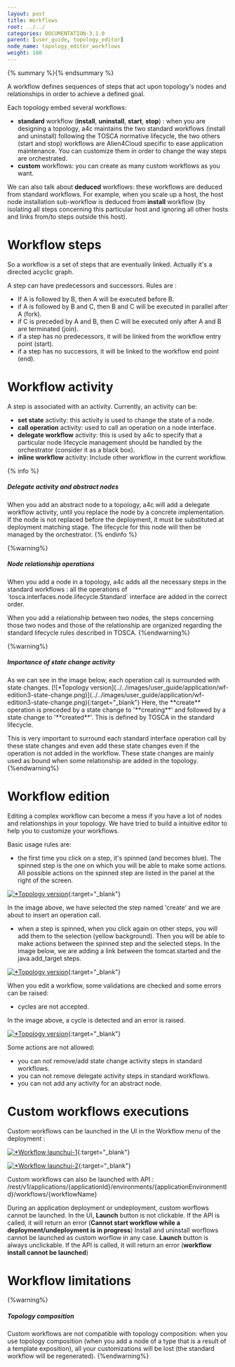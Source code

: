 ```yaml
---
layout: post
title: Workflows
root: ../../
categories: DOCUMENTATION-3.1.0
parent: [user_guide, topology_editor]
node_name: topology_editor_workflows
weight: 180
---
```


{% summary %}{% endsummary %}

A workflow defines sequences of steps that act upon topology's nodes and relationships in order to achieve a defined goal.

Each topology embed several workflows:

- **standard** workflow (**install**, **uninstall**, **start**, **stop**) : when you are designing a topology, a4c maintains the two standard workflows (install and uninstall) following the TOSCA normative lifecycle, the two others (start and stop) workflows are Alien4Cloud specific to ease application maintenance. You can customize them in order to change the way steps are orchestrated.
- **custom** workflows: you can create as many custom workflows as you want.

We can also talk about **deduced** workflows: these workflows are deduced from standard workflows. For example, when you scale up a host, the host node installation sub-workflow is deduced from **install** workflow (by isolating all steps concerning this particular host and ignoring all other hosts and links from/to steps outside this host).

# Workflow steps

So a workflow is a set of steps that are eventually linked. Actually it's a directed acyclic graph.

A step can have predecessors and successors. Rules are :

- If A is followed by B, then A will be executed before B.
- if A is followed by B and C, then B and C will be executed in parallel after A (fork).
- if C is preceded by A and B, then C will be executed only after A and B are terminated (join).
- if a step has no predecessors, it will be linked from the workflow entry point (start).
- if a step has no successors, it will be linked to the workflow end point (end).

# Workflow activity

A step is associated with an activity. Currently, an activity can be:

- **set state** activity: this activity is used to change the state of a node.
- **call operation** activity: used to call an operation on a node interface.
- **delegate workflow** activity: this is used by a4c to specify that a particular node lifecycle management should be handled by the orchestrator (consider it as a black box).
- **inline workflow** activity: Include other workflow in the current workflow.

{% info %}
<h5>Delegate activity and abstract nodes</h5>
When you add an abstract node to a topology, a4c will add a delegate workflow activity, until you replace the node by a concrete implementation.
If the node is not replaced before the deployment, it must be substituted at deployment matching stage. The lifecycle for this node will then be managed by the orchestrator.
{% endinfo %}

{%warning%}
<h5>Node relationship operations</h5>
When you add a node in a topology, a4c adds all the necessary steps in the standard workflows : all the operations of `tosca.interfaces.node.lifecycle.Standard` interface are added in the correct order.

When you add a relationship between two nodes, the steps concerning those two nodes and those of the relationship are organized regarding the standard lifecycle rules described in TOSCA.
{%endwarning%}

{%warning%}
<h5>Importance of state change activity</h5>
As we can see in the image below, each operation call is surrounded with state changes.
[![*Topology version](../../images/user_guide/application/wf-edition3-state-change.png)](../../images/user_guide/application/wf-edition3-state-change.png){:target="_blank"}
Here, the **create** operation is preceded by a state change to '**creating**' and followed by a state change to '**created**'. This is defined by TOSCA in the standard lifecycle.

This is very important to surround each standard interface operation call by these state changes and even add these state changes even if the operation is not added in the workflow.
These state changes are mainly used as bound when some relationship are added in the topology.
{%endwarning%}

# Workflow edition

Editing a complex workflow can become a mess if you have a lot of nodes and relationships in your topology. We have tried to build a intuitive editor to help you to customize your workflows.

Basic usage rules are:

- the first time you click on a step, it's spinned (and becomes blue). The spinned step is the one on which you will be able to make some actions. All possible actions on the spinned step are listed in the panel at the right of the screen.

[![*Topology version](../../images/3.1.0/user_guide/applications/wf-edition1.png)](../../images/user_guide/application/wf-edition1.png){:target="_blank"}

In the image above, we have selected the step named 'create' and we are about to insert an operation call.

- when a step is spinned, when you click again on other steps, you will add them to the selection (yellow background). Then you will be able to make actions between the spinned step and the selected steps. In the image below, we are adding a link between the tomcat.started and the java.add_target steps.

[![*Topology version](../../images/3.1.0/user_guide/applications/wf-edition2.png)](../../images/user_guide/application/wf-edition2.png){:target="_blank"}

When you edit a workflow, some validations are checked and some errors can be raised:

- cycles are not accepted.

In the image above, a cycle is detected and an error is raised.

[![*Topology version](../../images/3.1.0/user_guide/applications/wf-edition3-error-cycle.png)](../../images/user_guide/application/wf-edition3-error-cycle.png){:target="_blank"}

Some actions are not allowed:

- you can not remove/add state change activity steps in standard workflows.
- you can not remove delegate activity steps in standard workflows.
- you can not add any activity for an abstract node.

# Custom workflows executions

Custom workflows can be launched in the UI in the Workflow menu of the deployment :

[![*Workflow launchui-1](../../images/3.1.0/user_guide/applications/wf-launchui-1.png)](../../images/user_guide/application/wf-launchui-1.png){:target="_blank"}

[![*Workflow launchui-2](../../images/3.1.0/user_guide/applications/wf-launchui-2.png)](../../images/user_guide/application/wf-launchui-2.png){:target="_blank"}

Custom workflows can also be launched with API : /rest/v1/applications/{applicationId}/environments/{applicationEnvironmentId}/workflows/{workflowName}

During an application deployment or undeployment, custom worflows cannot be launched. In the UI, **Launch** button is not clickable. If the API is called, it will return an error (**Cannot start workflow while a deployment/undeployment is in progress**)
Install and uninstall worflows cannot be launched as custom worflow in any case. **Launch** button is always unclickable. If the API is called, it will return an error (**workflow install cannot be launched**)


# Workflow limitations

{%warning%}
<h5>Topology composition</h5>
Custom workflows are not compatible with topology composition: when you use topology composition (when you add a node of a type that is a result of a template exposition), all your customizations will be lost (the standard workflow will be regenerated).
{%endwarning%}
